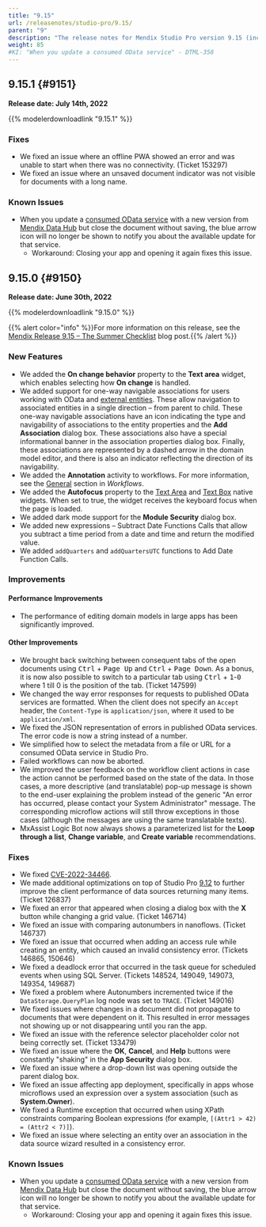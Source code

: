 ```yaml
---
title: "9.15"
url: /releasenotes/studio-pro/9.15/
parent: "9"
description: "The release notes for Mendix Studio Pro version 9.15 (including all patches) with details on new features, bug fixes, and known issues."
weight: 85
#KI: "When you update a consumed OData service" - DTML-358
---
```


## 9.15.1 {#9151}

**Release date: July 14th, 2022**

{{% modelerdownloadlink "9.15.1" %}}

### Fixes

* We fixed an issue where an offline PWA showed an error and was unable to start when there was no connectivity. (Ticket 153297)
* We fixed an issue where an unsaved document indicator was not visible for documents with a long name.

### Known Issues

* When you update a [consumed OData service](/refguide/consumed-odata-service/) with a new version from [Mendix Data Hub](/data-hub/) but close the document without saving, the blue arrow icon will no longer be shown to notify you about the available update for that service.
    * Workaround: Closing your app and opening it again fixes this issue.

## 9.15.0 {#9150}

**Release date: June 30th, 2022**

{{% modelerdownloadlink "9.15.0" %}}

{{% alert color="info" %}}For more information on this release, see the [Mendix Release 9.15 – The Summer Checklist](https://www.mendix.com/blog/mendix-release-9-15-the-summer-checklist/) blog post.{{% /alert %}}

### New Features

* We added the **On change behavior** property to the **Text area** widget, which enables selecting how **On change** is handled.
* We added support for one-way navigable associations for users working with OData and [external entities](/refguide/external-entities/). These allow navigation to associated entities in a single direction – from parent to child. These one-way navigable associations have an icon indicating the type and navigability of associations to the entity properties and the **Add Association** dialog box. These associations also have a special informational banner in the association properties dialog box. Finally, these associations are represented by a dashed arrow in the domain model editor, and there is also an indicator reflecting the direction of its navigability.
* We added the **Annotation** activity to workflows. For more information, see the [General](/refguide/workflows/#general) section in *Workflows*.
* We added the **Autofocus** property to the [Text Area](/refguide/text-area/#autofocus) and [Text Box](/refguide/text-box/#autofocus) native widgets. When set to true, the widget receives the keyboard focus when the page is loaded. 
* We added dark mode support for the **Module Security** dialog box.
* We added new expressions – Subtract Date Functions Calls that allow you subtract a time period from a date and time and return the modified value.
* We added `addQuarters` and `addQuartersUTC` functions to Add Date Function Calls.

### Improvements

#### Performance Improvements

* The performance of editing domain models in large apps has been significantly improved.

#### Other Improvements

* We brought back switching between consequent tabs of the open documents using <kbd>Ctrl</kbd> + <kbd>Page Up</kbd> and <kbd>Ctrl</kbd> + <kbd>Page Down</kbd>. As a bonus, it is now also possible to switch to a particular tab using <kbd>Ctrl</kbd> + <kbd>1</kbd>-<kbd>0</kbd> where 1 till 0 is the position of the tab. (Ticket 147599)
* We changed the way error responses for requests to published OData services are formatted. When the client does not specify an `Accept` header, the `Content-Type` is `application/json`, where it used to be `application/xml`.
* We fixed the JSON representation of errors in published OData services. The error code is now a string instead of a number.
* We simplified how to select the metadata from a file or URL for a consumed OData service in Studio Pro.
* Failed workflows can now be aborted.
* We improved the user feedback on the workflow client actions in case the action cannot be performed based on the state of the data. In those cases, a more descriptive (and translatable) pop-up message is shown to the end-user explaining the problem instead of the generic "An error has occurred, please contact your System Administrator" message. The corresponding microflow actions will still throw exceptions in those cases (although the messages are using the same translatable texts).
* MxAssist Logic Bot now always shows a parameterized list for the **Loop through a list**, **Change variable**, and **Create variable** recommendations.

### Fixes

* We fixed [CVE-2022-34466](/releasenotes/security-advisories/#34466).
* We made additional optimizations on top of Studio Pro [9.12](/releasenotes/studio-pro/9.12/) to further improve the client performance of data sources returning many items. (Ticket 126837)
* We fixed an error that appeared when closing a dialog box with the **X** button while changing a grid value. (Ticket 146714)
* We fixed an issue with comparing autonumbers in nanoflows. (Ticket 146737)
* We fixed an issue that occurred when adding an access rule while creating an entity, which caused an invalid consistency error. (Tickets 146865, 150646)
* We fixed a deadlock error that occurred in the task queue for scheduled events when using SQL Server. (Tickets 148524, 149049, 149073, 149354, 149687)
* We fixed a problem where Autonumbers incremented twice if the `DataStorage.QueryPlan` log node was set to `TRACE`. (Ticket 149016)
* We fixed issues where changes in a document did not propagate to documents that were dependent on it. This resulted in error messages not showing up or not disappearing until you ran the app.
* We fixed an issue with the reference selector placeholder color not being correctly set. (Ticket 133479)
* We fixed an issue where the **OK**, **Cancel**, and **Help** buttons were constantly "shaking" in the **App Security** dialog box.
* We fixed an issue where a drop-down list was opening outside the parent dialog box.
* We fixed an issue affecting app deployment, specifically in apps whose microflows used an expression over a system association (such as **System.Owner**).
* We fixed a Runtime exception that occurred when using XPath constraints comparing Boolean expressions (for example, `[(Attr1 > 42) = (Attr2 < 7)]`).
* We fixed an issue where selecting an entity over an association in the data source wizard resulted in a consistency error.

### Known Issues

* When you update a [consumed OData service](/refguide/consumed-odata-service/) with a new version from [Mendix Data Hub](/data-hub/) but close the document without saving, the blue arrow icon will no longer be shown to notify you about the available update for that service.
    * Workaround: Closing your app and opening it again fixes this issue.
